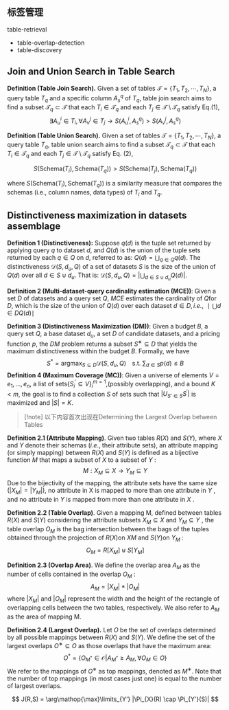 ## 标签管理
table-retrieval
- table-overlap-detection
- table-discovery

## Join and Union Search in Table Search

**Definition  (Table Join Search).** Given a set of tables $\mathcal{T} = \{T_{1}, T_{2}, \cdots, T_{N}\}$, a query table $T_{q}$ and a specific column $A_{s}^{q}$ of $T_{q}$, table join search 
aims to find a subset $\mathcal{T}_{q} \subset \mathcal{T}$ that each $T_{i} \in \mathcal{T}_{q}$ and each $T_{j} \in \mathcal{T} \setminus \mathcal{T}_{q}$ satisfy Eq.(1),
$$
\exists A_{u}^{i} \in T_{i}, \forall A_{v}^{j} \in T_{j} \rightarrow S(A_{u}^{i}, A_{s}^{q}) > S(A_{v}^{j}, A_{s}^{q})
$$

**Definition  (Table Union Search).** Given a set of tables $\mathcal{T} = \{T_{1}, T_{2}, \cdots, T_{N}\}$, a query table $T_{q}$, table union search aims to find a subset $\mathcal{T}_{q} \subset \mathcal{T}$ 
that each $T_{i} \in \mathcal{T}_{q}$ and each $T_{j} \in \mathcal{T} \setminus \mathcal{T}_{q}$ satisfy Eq. (2),

$$
S(\text{Schema}(T_{i}), \text{Schema}(T_{q})) > S(\text{Schema}(T_{j}), \text{Schema}(T_{q}))
$$

where $S(\text{Schema}(T_{i}), \text{Schema}(T_{q}))$ is a similarity measure that compares the schemas (i.e., column names, data types) of $T_{i}$ and $T_{q}$.

## Distinctiveness maximization in datasets assemblage

**Definition 1  (Distinctiveness):** Suppose $q(d)$ is the tuple set returned by applying query $q$ to dataset $d$, and $Q(d)$ is the union of the tuple sets returned by each $q \in Q$ on $d$, referred to as: $Q(d) = \bigcup_{q \in Q} q(d)$. The distinctiveness $\mathscr{D}(S, d_u, Q)$ of a set of datasets $S$ is the size of the union of  $Q(d)$ over all $d \in S \cup d_u$. That is: $\mathscr{D}(S, d_u, Q) = \left| \bigcup_{d \in S \cup d_u} Q(d) \right|$.

**Definition 2 (Multi-dataset-query cardinality estimation (MCE))**: Given a set $D$ of datasets and a query set $Q$, $MCE$ estimates the cardinality of $Q$for $D$, which is the size of the  union of $Q(d)$ over each dataset $d ∈ D, i.e$., $∣⋃  d∈D Q(d)∣$

**Definition 3 (Distinctiveness Maximization (DM))**: Given a budget $B$, a query set $Q$, a base dataset $d_u$, a set $D$ of candidate datasets, and a pricing function $p$, the $DM$ problem returns a subset $S^∗ ⊆ D$ that yields the maximum distinctiveness within the budget $B$. Formally, we have$$S^* = \operatorname{argmax}_{S \subseteq D} \mathscr{D}(S, d_u, Q) \;\;\;\; \text{s.t.} \; \sum_{d \in S} p(d) \leq B$$
**Definition 4 (Maximum Coverage (MC))**: Given a universe of elements $V = {e_1, ..., e_n},$ a list of sets$\{S_i^′ ⊆ V \}_i^{m=1}$,(possibly overlapping), and a bound $K < m$, the goal is to find a collection $S$ of sets such that $| U_{S' \in {S}} {S^′}|$ is maximized and $|S| = K$.

>[!note] 以下内容首次出现在Determining the Largest Overlap between Tables

**Definition 2.1 (Attribute Mapping)**. Given two tables $R(X)$ and $S (Y)$, where $X$ and $Y$ denote their schemas ($i.e.$, their attribute sets), an attribute mapping (or simply mapping) between $R(X )$ and $S (Y )$ is defined as a bijective function $M$ that maps a subset of $X$ to a subset of $Y$ :
$$M:X_M \subseteq X \rightarrow Y_M \subseteq Y$$
Due to the bijectivity of the mapping, the attribute sets have the same size $(|X_M | = |Y_M |)$, no attribute in X is mapped to more than one attribute in $Y$ , and no attribute in $Y$ is mapped from more than one attribute in $X$ .

**Definition 2.2 (Table Overlap)**. Given a mapping M, defined between tables $R(X )$ and $S (Y )$ considering the attribute subsets $X_M ⊆ X$ and $Y_M ⊆ Y$ , the table overlap $O_M$ is the bag intersection between the bags of the tuples obtained through the projection of $R(X)$on $XM$ and $S (Y)$on $Y_M$ :
$$O_M = R[X_M] \uplus S[Y_M]$$

**Definition 2.3 (Overlap Area)**. We define the overlap area $A_M$ as the number of cells contained in the overlap $O_M$ :$$A_M = |X_M|*|O_M|$$
where $|X_M|$ and $|O_M|$ represent the width and the height of the rectangle of overlapping cells between the two tables, respectively. We also refer to $A_M$ as the area of mapping M.


**Definition 2.4 (Largest Overlap).** Let $O$ be the set of overlaps determined by all possible mappings between $R(X )$ and $S (Y )$. We define the set of the largest overlaps $O^∗ ⊆ O$ as those overlaps that have the maximum area:
$$O^* = \{  O_{M^*} \in \mathscr{O}  | A_{M^*} \geq A_M, \forall O_M \in O \}$$
We refer to the mappings of $O^∗$ as top mappings, denoted as $M^∗$. Note that the number of top mappings (in most cases just one) is equal to the number of largest overlaps.

$$
J(R,S) = \arg\mathop{\max}\limits_{Y'} |\Pi_{X}(R) \cap  \Pi_{Y'}(S)|
$$

